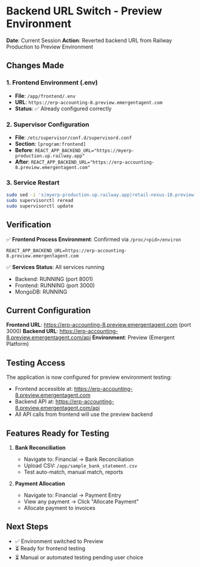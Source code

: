 # Backend URL Switch - Preview Environment

**Date**: Current Session
**Action**: Reverted backend URL from Railway Production to Preview Environment

## Changes Made

### 1. Frontend Environment (.env)
- **File**: `/app/frontend/.env`
- **URL**: `https://erp-accounting-8.preview.emergentagent.com`
- **Status**: ✅ Already configured correctly

### 2. Supervisor Configuration
- **File**: `/etc/supervisor/conf.d/supervisord.conf`
- **Section**: `[program:frontend]`
- **Before**: `REACT_APP_BACKEND_URL="https://myerp-production.up.railway.app"`
- **After**: `REACT_APP_BACKEND_URL="https://erp-accounting-8.preview.emergentagent.com"`

### 3. Service Restart
```bash
sudo sed -i 's|myerp-production.up.railway.app|retail-nexus-18.preview.emergentagent.com|g' /etc/supervisor/conf.d/supervisord.conf
sudo supervisorctl reread
sudo supervisorctl update
```

## Verification

✅ **Frontend Process Environment**: Confirmed via `/proc/<pid>/environ`
```
REACT_APP_BACKEND_URL=https://erp-accounting-8.preview.emergentagent.com
```

✅ **Services Status**: All services running
- Backend: RUNNING (port 8001)
- Frontend: RUNNING (port 3000)
- MongoDB: RUNNING

## Current Configuration

**Frontend URL**: https://erp-accounting-8.preview.emergentagent.com (port 3000)
**Backend URL**: https://erp-accounting-8.preview.emergentagent.com/api
**Environment**: Preview (Emergent Platform)

## Testing Access

The application is now configured for preview environment testing:
- Frontend accessible at: https://erp-accounting-8.preview.emergentagent.com
- Backend API at: https://erp-accounting-8.preview.emergentagent.com/api
- All API calls from frontend will use the preview backend

## Features Ready for Testing

1. **Bank Reconciliation**
   - Navigate to: Financial → Bank Reconciliation
   - Upload CSV: `/app/sample_bank_statement.csv`
   - Test auto-match, manual match, reports

2. **Payment Allocation**
   - Navigate to: Financial → Payment Entry
   - View any payment → Click "Allocate Payment"
   - Allocate payment to invoices

## Next Steps

- ✅ Environment switched to Preview
- ⏳ Ready for frontend testing
- ⏳ Manual or automated testing pending user choice
